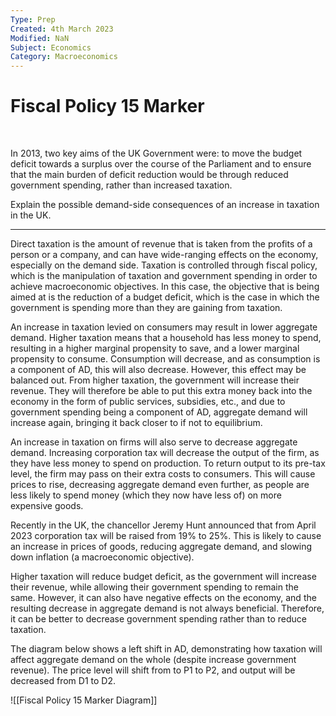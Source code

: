 ```yaml
---
Type: Prep
Created: 4th March 2023
Modified: NaN
Subject: Economics
Category: Macroeconomics
---
```


# Fiscal Policy 15 Marker

</br>

In 2013, two key aims of the UK Government were: to move the budget deficit towards a surplus over the course of the Parliament and to ensure that the main burden of deficit reduction would be through reduced government spending, rather than increased taxation.

Explain the possible demand-side consequences of an increase in taxation in the UK.

---

Direct taxation is the amount of revenue that is taken from the profits of a person or a company, and can have wide-ranging effects on the economy, especially on the demand side. Taxation is controlled through fiscal policy, which is the manipulation of taxation and government spending in order to achieve macroeconomic objectives. In this case, the objective that is being aimed at is the reduction of a budget deficit, which is the case in which the government is spending more than they are gaining from taxation. 

An increase in taxation levied on consumers may result in lower aggregate demand. Higher taxation means that a household has less money to spend, resulting in a higher marginal propensity to save, and a lower marginal propensity to consume. Consumption will decrease, and as consumption is a component of AD, this will also decrease. However, this effect may be balanced out. From higher taxation, the government will increase their revenue. They will therefore be able to put this extra money back into the economy in the form of public services, subsidies, etc., and due to government spending being a component of AD, aggregate demand will increase again, bringing it back closer to if not to equilibrium. 

An increase in taxation on firms will also serve to decrease aggregate demand. Increasing corporation tax will decrease the output of the firm, as they have less money to spend on production. To return output to its pre-tax level, the firm may pass on their extra costs to consumers. This will cause prices to rise, decreasing aggregate demand even further, as people are less likely to spend money (which they now have less of) on more expensive goods.

Recently in the UK, the chancellor Jeremy Hunt announced that from April 2023 corporation tax will be raised from 19% to 25%. This is likely to cause an increase in prices of goods, reducing aggregate demand, and slowing down inflation (a macroeconomic objective).

Higher taxation will reduce budget deficit, as the government will increase their revenue, while allowing their government spending to remain the same. However, it can also have negative effects on the economy, and the resulting decrease in aggregate demand is not always beneficial. Therefore, it can be better to decrease government spending rather than to reduce taxation.

The diagram below shows a left shift in AD, demonstrating how taxation will affect aggregate demand on the whole (despite increase government revenue). The price level will shift from to P1 to P2, and output will be decreased from D1 to D2.

![[Fiscal Policy 15 Marker Diagram]]